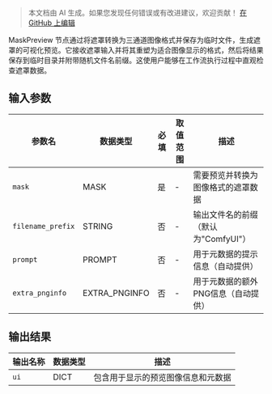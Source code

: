 > 本文档由 AI 生成。如果您发现任何错误或有改进建议，欢迎贡献！ [在 GitHub 上编辑](https://github.com/Comfy-Org/embedded-docs/blob/main/comfyui_embedded_docs/docs/MaskPreview/zh.md)

MaskPreview 节点通过将遮罩转换为三通道图像格式并保存为临时文件，生成遮罩的可视化预览。它接收遮罩输入并将其重塑为适合图像显示的格式，然后将结果保存到临时目录并附带随机文件名前缀。这使用户能够在工作流执行过程中直观检查遮罩数据。

## 输入参数

| 参数名 | 数据类型 | 必填 | 取值范围 | 描述 |
|-----------|-----------|----------|-------|-------------|
| `mask` | MASK | 是 | - | 需要预览并转换为图像格式的遮罩数据 |
| `filename_prefix` | STRING | 否 | - | 输出文件名的前缀（默认为"ComfyUI"） |
| `prompt` | PROMPT | 否 | - | 用于元数据的提示信息（自动提供） |
| `extra_pnginfo` | EXTRA_PNGINFO | 否 | - | 用于元数据的额外PNG信息（自动提供） |

## 输出结果

| 输出名称 | 数据类型 | 描述 |
|-------------|-----------|-------------|
| `ui` | DICT | 包含用于显示的预览图像信息和元数据 |
